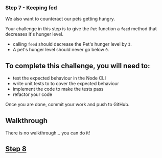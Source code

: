 ### Step 7 - Keeping fed

We also want to counteract our pets getting hungry.

Your challenge in this step is to give the `Pet` function a `feed` method that decreases it's hunger level.

- calling `feed` should decrease the Pet's hunger level by `3`.
- A pet's hunger level should never go below `0`.

##  To complete this challenge, you will need to:
- test the expected behaviour in the Node CLI
- write unit tests to to cover the expected behaviour
- implement the code to make the tests pass
- refactor your code

Once you are done, commit your work and push to GitHub.

## Walkthrough

There is no walkthrough... you can do it!

## [Step 8](step8.md)
